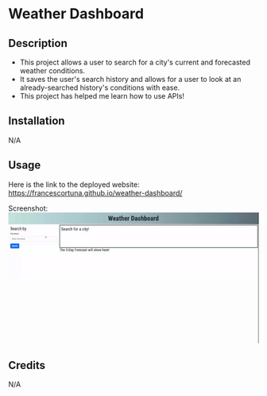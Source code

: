 # Weather Dashboard

## Description

- This project allows a user to search for a city's current and forecasted weather conditions.
- It saves the user's search history and allows for a user to look at an already-searched history's conditions with ease.
- This project has helped me learn how to use APIs!

## Installation

N/A

## Usage

Here is the link to the deployed website: https://francescortuna.github.io/weather-dashboard/

Screenshot:  
![alt text](assets/Weather%20Dashboard.gif)

## Credits

N/A